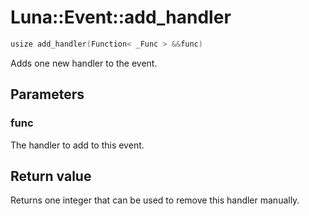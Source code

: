 # Luna::Event::add_handler

```c++
usize add_handler(Function< _Func > &&func)
```

Adds one new handler to the event. 



## Parameters
### func
The handler to add to this event. 

## Return value
Returns one integer that can be used to remove this handler manually. 

